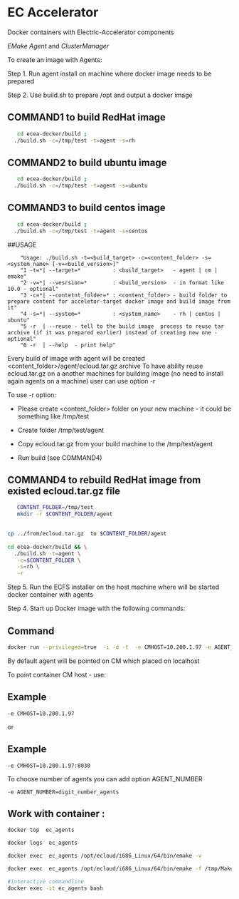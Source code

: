 
# EC Accelerator
Docker containers with Electric-Accelerator components


  *EMake*  *Agent* and *ClusterManager*
  
To create an image with Agents:


Step 1. Run agent install on machine where docker image needs to be prepared

Step 2. Use build.sh to prepare /opt and output a docker image

## COMMAND1 to build RedHat image
```bash
   cd ecea-docker/build ;
  ./build.sh -c=/tmp/test -t=agent -s=rh
```

## COMMAND2 to build ubuntu image
```bash
   cd ecea-docker/build ;
  ./build.sh -c=/tmp/test -t=agent -s=ubuntu
```

## COMMAND3 to build centos image
```bash
   cd ecea-docker/build ;
  ./build.sh -c=/tmp/test -t=agent -s=centos
```


##USAGE
```
    "Usage: ./build.sh -t=<build_target> -c=<content_folder> -s=<system_name> [-v=<build_version>]"
    "1 -t=*| --target=*          : <build_target>   - agent | cm | emake"
    "2 -v=*| --vesrsion=*        : <build_version>  - in format like 10.0 - optional"
    "3 -c=*| --contetnt_folder=* : <content_folder> - build folder to prepare content for acceletor-target docker image and build image from it"
    "4 -s=*| --system=*          : <system_name>    - rh | centos | ubuntu" 
    "5 -r  | --reuse - tell to the build image  process to reuse tar archive (if it was prepared earlier) instead of creating new one - optional" 
    "6 -r  | --help  - print help" 
```

Every build of image with agent will be created  <content_folder>/agent/ecloud.tar.gz archive
To have ability reuse ecloud.tar.gz on a another machines for building image  (no need to install again agents on a machine)
user can use option -r 


To use  -r option:

- Please create <content_folder>  folder on your new machine - it could be something like /tmp/test

- Create folder  /tmp/test/agent

- Copy ecloud.tar.gz from your build machine to the  /tmp/test/agent

- Run build (see  COMMAND4)

## COMMAND4 to rebuild RedHat image from existed ecloud.tar.gz file 
```bash 
   CONTENT_FOLDER=/tmp/test
   mkdir -r $CONTENT_FOLDER/agent

 
cp ../from/ecloud.tar.gz  to $CONTENT_FOLDER/agent 
   
cd ecea-docker/build && \
  ./build.sh -t=agent \
   -c=$CONTENT_FOLDER \
   -s=rh \
   -r 
```

Step 5. Run the ECFS installer on the host machine where will be started docker container with agents

Step 4. Start up Docker image with the following commands:

## Command

```bash
docker run --privileged=true  -i -d -t  -e CMHOST=10.200.1.97 -e AGENT_NUMBER=8  --device /dev/efs --net=host --name=ec_agent  agent_10.0_rh_alpha
```

By default agent will be pointed on CM which placed on localhost 

To point container CM host - use:

## Example

```
-e CMHOST=10.200.1.97
```
or 

## Example

```
-e CMHOST=10.200.1.97:8030
```

To choose number of agents you can add option AGENT_NUMBER 

```
-e AGENT_NUMBER=digit_number_agents
```

## Work with container :

```bash
docker top  ec_agents
```
```bash
docker logs  ec_agents
```

```bash
docker exec  ec_agents /opt/ecloud/i686_Linux/64/bin/emake -v
```

```bash
docker exec  ec_agents /opt/ecloud/i686_Linux/64/bin/emake -f /tmp/Makefile
```

```bash
#interactive commandline
docker exec -it ec_agents bash
```
